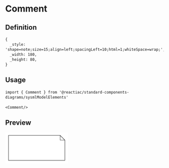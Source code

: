 # Comment

## Definition

```
{
  _style: 'shape=note;size=15;align=left;spacingLeft=10;html=1;whiteSpace=wrap;',
  _width: 180,
  _height: 80,
}
```

## Usage

```
import { Comment } from '@reactiac/standard-components-diagrams/sysmlModelElements'

<Comment/>
```

## Preview

<img src="./comment.png" width="200"/>
